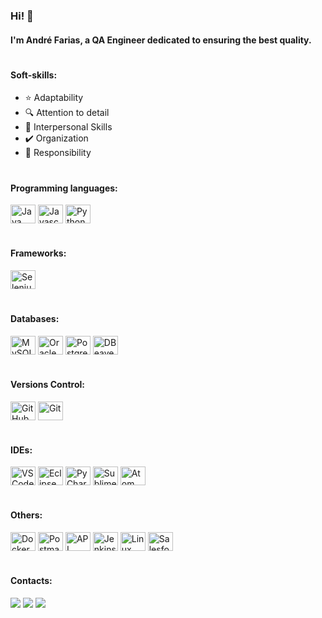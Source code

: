 ### Hi! 👋
#### I'm André Farias, a QA Engineer dedicated to ensuring the best quality.

#
#### Soft-skills:
* ⭐ Adaptability
* 🔍 Attention to detail
* 💬 Interpersonal Skills
* ✔️ Organization
* 📅 Responsibility
  
#
#### Programming languages:
<img align="center" alt="Java" height="30" width="40" src="https://www.svgrepo.com/show/349418/java.svg"> <img align="center" alt="Javascript" height="30" width="40" src="https://www.svgrepo.com/show/349419/javascript.svg"> <img align="center" alt="Python" height="30" width="40" src="https://www.svgrepo.com/show/349485/python.svg">

#
#### Frameworks:
<img align="center" alt="Selenium" height="30" width="40" src="https://www.svgrepo.com/show/354321/selenium.svg">

#
#### Databases:
<img align="center" alt="MySQL" height="30" width="40" src="https://www.svgrepo.com/show/439233/mysql.svg"> <img align="center" alt="OracleSQL" height="30" width="40" src="https://www.svgrepo.com/show/303678/oracle-2-logo.svg"> <img align="center" alt="PostgreSQL" height="30" width="40" src="https://www.svgrepo.com/show/439268/postgresql.svg"> <img align="center" alt="DBeaver" height="30" width="40" src="https://upload.wikimedia.org/wikipedia/commons/b/b5/DBeaver_logo.svg"> 

#
#### Versions Control:
<img align="center" alt="GitHub" height="30" width="40" src="https://www.svgrepo.com/show/439171/github.svg"> <img align="center" alt="Git" height="30" width="40" src="https://www.svgrepo.com/show/452210/git.svg">

#
#### IDEs:
<img align="center" alt="VSCode" height="30" width="40" src="https://www.svgrepo.com/show/374171/vscode.svg"> <img align="center" alt="Eclipse" height="30" width="40" src="https://www.svgrepo.com/show/353685/eclipse-icon.svg">  <img align="center" alt="PyCharm" height="30" width="40" src="https://www.svgrepo.com/show/354237/pycharm.svg"> <img align="center" alt="SublimeText" height="30" width="40" src="https://www.svgrepo.com/show/354408/sublimetext-icon.svg"> <img align="center" alt="Atom" height="30" width="40" src="https://www.svgrepo.com/show/452164/atom.svg">

#
#### Others:
<img align="center" alt="Docker" height="30" width="40" src="https://www.svgrepo.com/show/452192/docker.svg"> <img align="center" alt="Postman" height="30" width="40" src="https://www.svgrepo.com/show/354202/postman-icon.svg"> <img align="center" alt="API" height="30" width="40" src="https://www.svgrepo.com/show/375531/api.svg"> <img align="center" alt="Jenkins" height="30" width="40" src="https://www.svgrepo.com/show/373699/jenkins.svg"> <img align="center" alt="Linux" height="30" width="40" src="https://www.svgrepo.com/show/354004/linux-tux.svg"> <img align="center" alt="Salesforce" height="30" width="40" src="https://www.svgrepo.com/show/354306/salesforce.svg">

#
#### Contacts:
<a href="https://www.linkedin.com/in/andreefarias/" target="_blank"><img src="https://img.shields.io/badge/-LinkedIn-%230077B5?style=for-the-badge&logo=linkedin&logoColor=white" target="_blank"></a> 
<a href = "mailto:andre_luiz_08@hotmail.com"><img src="https://img.shields.io/badge/Hotmail-D14836?style=for-the-badge&logo=hotmail&logoColor=white" target="_blank"></a>
<a href="https://www.instagram.com/andreefarias_" target="_blank" rel="ext"><img src="https://img.shields.io/badge/-Instagram-%23E4405F?style=for-the-badge&logo=instagram&logoColor=white" target="_blank" rel="ext"></a>
